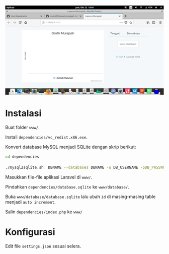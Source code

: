 ![](gambar/ss.png)

# Instalasi

Buat folder `www/`.

Install `dependencies/vc_redist.x86.exe`.

Konvert database MySQL menjadi SQLite dengan skrip berikut:

```bash
cd dependencies

./mysql2sqlite.sh  DBNAME --databases DBNAME -u DB_USERNAME -pDB_PASSWORD | sqlite3 database.sqlite
```

Masukkan file-file aplikasi Laravel di `www/`.

Pindahkan `dependencies/database.sqlite` ke `www/database/`.

Buka `www/database/database.sqlite` lalu ubah `id` di masing-masing table menjadi `auto increment`.

Salin `dependencies/index.php` ke `www/`

# Konfigurasi

Edit file `settings.json` sesuai selera.